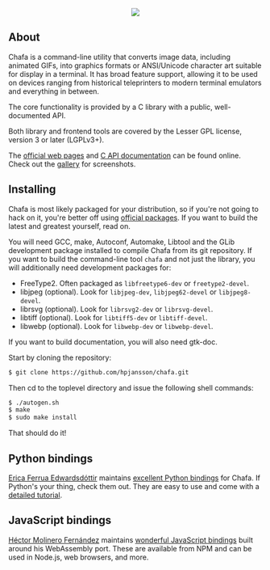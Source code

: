 <!-- This file is mostly readable as plain text, but it will look better
  -- in a Markdown reader (try Frogmouth).
  -- 
  -- Alternately, go to https://hpjansson.org/chafa/ in a web browser. -->

<p align="center"><a href="https://hpjansson.org/chafa/"><img src="https://raw.githubusercontent.com/hpjansson/chafa/master/docs/chafa-logo.gif" /></a></p>


## About

Chafa is a command-line utility that converts image data, including
animated GIFs, into graphics formats or ANSI/Unicode character art suitable
for display in a terminal. It has broad feature support, allowing it to be
used on devices ranging from historical teleprinters to modern terminal
emulators and everything in between.

The core functionality is provided by a C library with a public,
well-documented API.

Both library and frontend tools are covered by the Lesser GPL license,
version 3 or later (LGPLv3+).

The [official web pages](https://hpjansson.org/chafa/) and [C API
documentation](https://hpjansson.org/chafa/ref/) can be found online. Check
out the [gallery](https://hpjansson.org/chafa/gallery/) for screenshots.

## Installing

Chafa is most likely packaged for your distribution, so if you're not
going to hack on it, you're better off using
[official packages](https://hpjansson.org/chafa/download/). If you want to
build the latest and greatest yourself, read on.

You will need GCC, make, Autoconf, Automake, Libtool and the GLib
development package installed to compile Chafa from its git repository. If
you want to build the command-line tool `chafa` and not just the library,
you will additionally need development packages for:

* FreeType2. Often packaged as `libfreetype6-dev` or `freetype2-devel`.
* libjpeg (optional). Look for `libjpeg-dev`, `libjpeg62-devel` or `libjpeg8-devel`.
* librsvg (optional). Look for `librsvg2-dev` or `librsvg-devel`.
* libtiff (optional). Look for `libtiff5-dev` or `libtiff-devel`.
* libwebp (optional). Look for `libwebp-dev` or `libwebp-devel`.

If you want to build documentation, you will also need gtk-doc.

Start by cloning the repository:

```sh
$ git clone https://github.com/hpjansson/chafa.git
```

Then cd to the toplevel directory and issue the following shell commands:

```sh
$ ./autogen.sh
$ make
$ sudo make install
```

That should do it!

## Python bindings

[Erica Ferrua Edwardsdóttir](https://mage.black/) maintains
[excellent Python bindings](https://chafapy.mage.black/) for Chafa. If
Python's your thing, check them out. They are easy to use and come with a
[detailed tutorial](https://chafapy.mage.black/usage/tutorial.html).

## JavaScript bindings

[Héctor Molinero Fernández](https://hector.molinero.dev/) maintains
[wonderful JavaScript bindings](https://github.com/hectorm/chafa-wasm)
built around his WebAssembly port. These are available from NPM and can
be used in Node.js, web browsers, and more.
